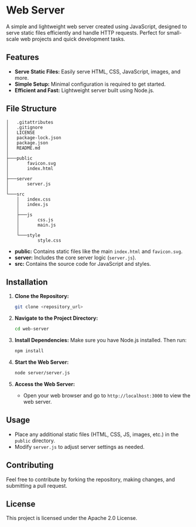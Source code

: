 # Web Server

A simple and lightweight web server created using JavaScript, designed to serve static files efficiently and handle HTTP requests. Perfect for small-scale web projects and quick development tasks.

## Features

- **Serve Static Files:** Easily serve HTML, CSS, JavaScript, images, and more.
- **Simple Setup:** Minimal configuration is required to get started.
- **Efficient and Fast:** Lightweight server built using Node.js.

## File Structure

```plaintext
│   .gitattributes
│   .gitignore
│   LICENSE
│   package-lock.json
│   package.json
│   README.md
│
├───public
│       favicon.svg
│       index.html
│
├───server
│       server.js
│
└───src
    │   index.css
    │   index.js
    │
    ├───js
    │       css.js
    │       main.js
    │
    └───style
            style.css
```

- **public:** Contains static files like the main `index.html` and `favicon.svg`.
- **server:** Includes the core server logic (`server.js`).
- **src:** Contains the source code for JavaScript and styles.

## Installation

1. **Clone the Repository:**
   ```bash
   git clone <repository_url>
   ```

2. **Navigate to the Project Directory:**
   ```bash
   cd web-server
   ```

3. **Install Dependencies:**
   Make sure you have Node.js installed. Then run:
   ```bash
   npm install
   ```

4. **Start the Web Server:**
   ```bash
   node server/server.js
   ```

5. **Access the Web Server:**
   - Open your web browser and go to `http://localhost:3000` to view the web server.

## Usage

- Place any additional static files (HTML, CSS, JS, images, etc.) in the `public` directory.
- Modify `server.js` to adjust server settings as needed.

## Contributing

Feel free to contribute by forking the repository, making changes, and submitting a pull request.

## License

This project is licensed under the Apache 2.0 License.

